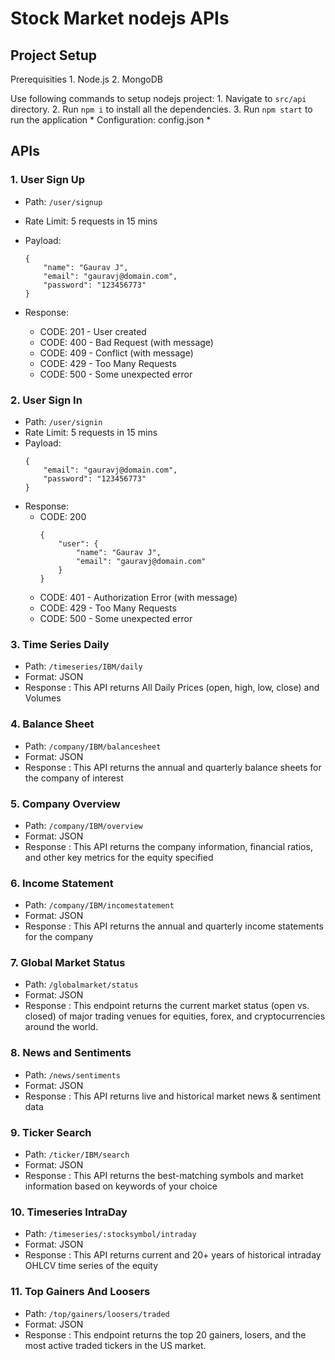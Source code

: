 # Stock Market nodejs APIs

## Project Setup
Prerequisities
	1. Node.js
	2. MongoDB

Use following commands to setup nodejs project:
	1. Navigate to `src/api` directory.
	2. Run `npm i` to install all the dependencies.
	3. Run `npm start` to run the application
		* Configuration: config.json
		* 

## APIs

### 1. User Sign Up

* Path: `/user/signup`
* Rate Limit: 5 requests in 15 mins
* Payload:
	
	```
	{
		"name": "Gaurav J",
		"email": "gauravj@domain.com",
		"password": "123456773"
	}
	```
* Response:
	* CODE: 201 - User created
 	* CODE: 400 - Bad Request (with message)
 	* CODE: 409 - Conflict (with message)
	* CODE: 429 - Too Many Requests
  	* CODE: 500 - Some unexpected error

### 2. User Sign In
* Path: `/user/signin`
* Rate Limit: 5 requests in 15 mins
* Payload:
	```
	{
		"email": "gauravj@domain.com",
		"password": "123456773"
	}
	```
* Response:
	* CODE: 200
 		```
  		{
			"user": {
				"name": "Gaurav J",
				"email": "gauravj@domain.com"
			}
		}
   		```
   	* CODE: 401 - Authorization Error (with message)
	* CODE: 429 - Too Many Requests
    * CODE: 500 - Some unexpected error


### 3. Time Series Daily
* Path: `/timeseries/IBM/daily`
* Format: JSON
* Response : This API returns All Daily Prices (open, high, low, close) and Volumes

### 4. Balance Sheet
* Path: `/company/IBM/balancesheet`
* Format: JSON
* Response : This API returns the annual and quarterly balance sheets for the company of interest

### 5. Company Overview
* Path: `/company/IBM/overview`
* Format: JSON
* Response : This API returns the company information, financial ratios, and other key metrics for the equity specified

### 6. Income Statement
* Path: `/company/IBM/incomestatement`
* Format: JSON
* Response : This API returns the annual and quarterly income statements for the company

### 7. Global Market Status
* Path: `/globalmarket/status`
* Format: JSON
* Response : This endpoint returns the current market status (open vs. closed) of major trading venues for equities, forex, and cryptocurrencies around the world.

### 8. News and Sentiments
* Path: `/news/sentiments`
* Format: JSON
* Response : This API returns live and historical market news & sentiment data

### 9. Ticker Search
* Path: `/ticker/IBM/search`
* Format: JSON
* Response : This API returns the best-matching symbols and market information based on keywords of your choice

### 10. Timeseries IntraDay
* Path: `/timeseries/:stocksymbol/intraday`
* Format: JSON
* Response : This API returns current and 20+ years of historical intraday OHLCV time series of the equity

### 11. Top Gainers And Loosers
* Path: `/top/gainers/loosers/traded`
* Format: JSON
* Response : This endpoint returns the top 20 gainers, losers, and the most active traded tickers in the US market.